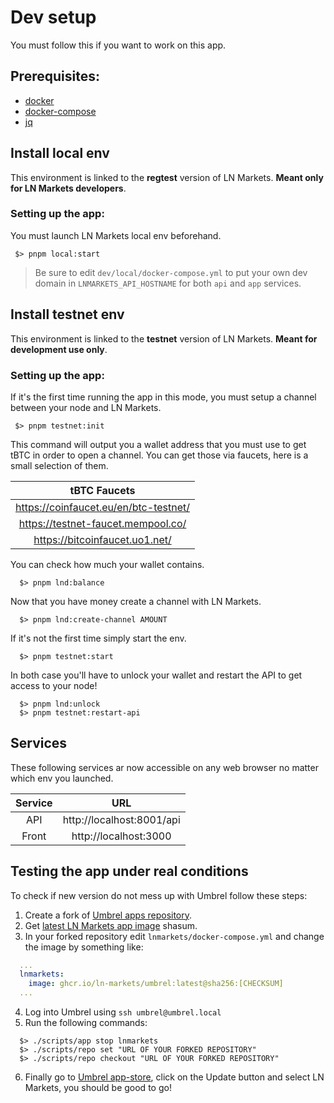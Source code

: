 # Dev setup

You must follow this if you want to work on this app.

## Prerequisites:

- [docker](https://docs.docker.com/get-docker/)
- [docker-compose](https://docs.docker.com/compose/install/)
- [jq](https://stedolan.github.io/jq/)

## Install local env

This environment is linked to the **regtest** version of LN Markets. **Meant only for LN Markets developers**.

### Setting up the app:

You must launch LN Markets local env beforehand.

```shell
 $> pnpm local:start
```

> Be sure to edit `dev/local/docker-compose.yml` to put your own dev domain in `LNMARKETS_API_HOSTNAME` for both `api` and `app` services.

## Install testnet env

This environment is linked to the **testnet** version of LN Markets. **Meant for development use only**.

### Setting up the app:

If it's the first time running the app in this mode, you must setup a channel between your node and LN Markets.

```shell
 $> pnpm testnet:init
```

This command will output you a wallet address that you must use to get tBTC in order to open a channel. You can get those via faucets, here is a small selection of them.

|             tBTC Faucets              |
| :-----------------------------------: |
| https://coinfaucet.eu/en/btc-testnet/ |
|  https://testnet-faucet.mempool.co/   |
|    https://bitcoinfaucet.uo1.net/     |

You can check how much your wallet contains.

```shell
  $> pnpm lnd:balance
```

Now that you have money create a channel with LN Markets.

```shell
  $> pnpm lnd:create-channel AMOUNT
```

If it's not the first time simply start the env.

```shell
  $> pnpm testnet:start
```

In both case you'll have to unlock your wallet and restart the API to get access to your node!

```shell
  $> pnpm lnd:unlock
  $> pnpm testnet:restart-api
```

## Services

These following services ar now accessible on any web browser no matter which env you launched.

| Service |            URL            |
| :-----: | :-----------------------: |
|   API   | http://localhost:8001/api |
|  Front  |   http://localhost:3000   |

## Testing the app under real conditions

To check if new version do not mess up with Umbrel follow these steps:

1. Create a fork of [Umbrel apps repository](https://github.com/getumbrel/umbrel-apps).
2. Get [latest LN Markets app image](https://github.com/ln-markets/umbrel/pkgs/container/umbrel) shasum.
3. In your forked repository edit `lnmarkets/docker-compose.yml` and change the image by something like:
  ```yml
    ...
    lnmarkets:
      image: ghcr.io/ln-markets/umbrel:latest@sha256:[CHECKSUM]
    ...
  ```
4. Log into Umbrel using `ssh umbrel@umbrel.local`
5. Run the following commands:
  ```shell
    $> ./scripts/app stop lnmarkets
    $> ./scripts/repo set "URL OF YOUR FORKED REPOSITORY"
    $> ./scripts/repo checkout "URL OF YOUR FORKED REPOSITORY"
  ```
6. Finally go to [Umbrel app-store](http://umbrel.local/app-store/), click on the Update button and select LN Markets, you should be good to go!
